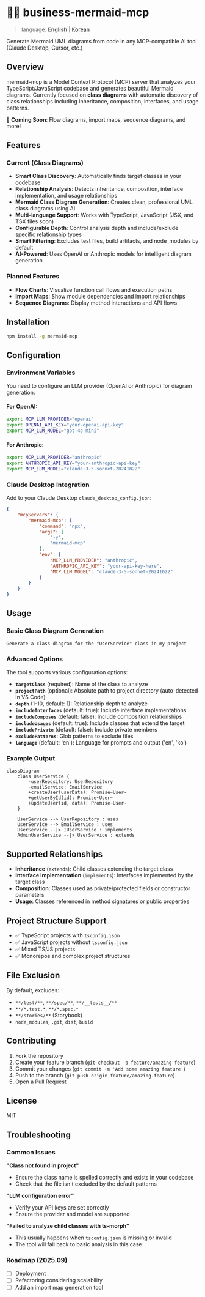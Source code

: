 # 🧜‍♀️ business-mermaid-mcp

> language: **English** | [Korean](./README.ko.md)

Generate Mermaid UML diagrams from code in any MCP-compatible AI tool (Claude Desktop, Cursor, etc.)

## Overview

mermaid-mcp is a Model Context Protocol (MCP) server that analyzes your TypeScript/JavaScript codebase and generates beautiful Mermaid diagrams. Currently focused on **class diagrams** with automatic discovery of class relationships including inheritance, composition, interfaces, and usage patterns.

**🚀 Coming Soon**: Flow diagrams, import maps, sequence diagrams, and more!

## Features

### Current (Class Diagrams)

-   **Smart Class Discovery**: Automatically finds target classes in your codebase
-   **Relationship Analysis**: Detects inheritance, composition, interface implementation, and usage relationships
-   **Mermaid Class Diagram Generation**: Creates clean, professional UML class diagrams using AI
-   **Multi-language Support**: Works with TypeScript, JavaScript (JSX, and TSX files soon)
-   **Configurable Depth**: Control analysis depth and include/exclude specific relationship types
-   **Smart Filtering**: Excludes test files, build artifacts, and node_modules by default
-   **AI-Powered**: Uses OpenAI or Anthropic models for intelligent diagram generation

### Planned Features

-   **Flow Charts**: Visualize function call flows and execution paths
-   **Import Maps**: Show module dependencies and import relationships
-   **Sequence Diagrams**: Display method interactions and API flows

## Installation

```bash
npm install -g mermaid-mcp
```

## Configuration

### Environment Variables

You need to configure an LLM provider (OpenAI or Anthropic) for diagram generation:

#### For OpenAI:

```bash
export MCP_LLM_PROVIDER="openai"
export OPENAI_API_KEY="your-openai-api-key"
export MCP_LLM_MODEL="gpt-4o-mini"
```

#### For Anthropic:

```bash
export MCP_LLM_PROVIDER="anthropic"
export ANTHROPIC_API_KEY="your-anthropic-api-key"
export MCP_LLM_MODEL="claude-3-5-sonnet-20241022"
```

### Claude Desktop Integration

Add to your Claude Desktop `claude_desktop_config.json`:

```json
{
    "mcpServers": {
        "mermaid-mcp": {
            "command": "npx",
            "args": [
                "-y",
                "mermaid-mcp"
            ],
            "env": {
                "MCP_LLM_PROVIDER": "anthropic",
                "ANTHROPIC_API_KEY": "your-api-key-here",
                "MCP_LLM_MODEL": "claude-3-5-sonnet-20241022"
            }
        }
    }
}
```

## Usage

### Basic Class Diagram Generation

```
Generate a class diagram for the "UserService" class in my project
```

### Advanced Options

The tool supports various configuration options:

-   **`targetClass`** (required): Name of the class to analyze
-   **`projectPath`** (optional): Absolute path to project directory (auto-detected in VS Code)
-   **`depth`** (1-10, default: 1): Relationship depth to analyze
-   **`includeInterfaces`** (default: true): Include interface implementations
-   **`includeComposes`** (default: false): Include composition relationships
-   **`includeUsages`** (default: true): Include classes that extend the target
-   **`includePrivate`** (default: false): Include private members
-   **`excludePatterns`**: Glob patterns to exclude files
-   **`language`** (default: 'en'): Language for prompts and output ('en', 'ko')


### Example Output

```mermaid
classDiagram
    class UserService {
        -userRepository: UserRepository
        -emailService: EmailService
        +createUser(userData): Promise~User~
        +getUserById(id): Promise~User~
        +updateUser(id, data): Promise~User~
    }

    UserService --> UserRepository : uses
    UserService --> EmailService : uses
    UserService ..|> IUserService : implements
    AdminUserService --|> UserService : extends
```

## Supported Relationships

-   **Inheritance** (`extends`): Child classes extending the target class
-   **Interface Implementation** (`implements`): Interfaces implemented by the target class
-   **Composition**: Classes used as private/protected fields or constructor parameters
-   **Usage**: Classes referenced in method signatures or public properties

## Project Structure Support

-   ✅ TypeScript projects with `tsconfig.json`
-   ✅ JavaScript projects without `tsconfig.json`
-   ✅ Mixed TS/JS projects
-   ✅ Monorepos and complex project structures

## File Exclusion

By default, excludes:

-   `**/test/**`, `**/spec/**`, `**/__tests__/**`
-   `**/*.test.*`, `**/*.spec.*`
-   `**/stories/**` (Storybook)
-   `node_modules`, `.git`, `dist`, `build`

## Contributing

1. Fork the repository
2. Create your feature branch (`git checkout -b feature/amazing-feature`)
3. Commit your changes (`git commit -m 'Add some amazing feature'`)
4. Push to the branch (`git push origin feature/amazing-feature`)
5. Open a Pull Request

## License

MIT

## Troubleshooting

### Common Issues

**"Class not found in project"**

-   Ensure the class name is spelled correctly and exists in your codebase
-   Check that the file isn't excluded by the default patterns

**"LLM configuration error"**

-   Verify your API keys are set correctly
-   Ensure the provider and model are supported

**"Failed to analyze child classes with ts-morph"**

-   This usually happens when `tsconfig.json` is missing or invalid
-   The tool will fall back to basic analysis in this case

### Roadmap (2025.09)

- [ ] Deployment
- [ ] Refactoring considering scalability
- [ ] Add an import map generation tool
